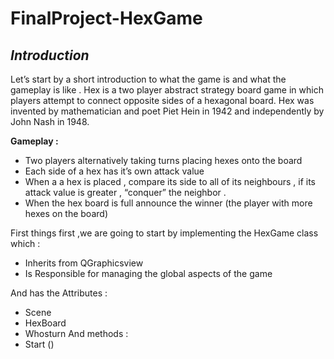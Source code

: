# FinalProject-HexGame

*<h2>Introduction</h2>*

Let’s start by a short introduction to what the game is and what the gameplay is like .
Hex is a two player abstract strategy board game in which players attempt to connect opposite sides
of a hexagonal board. Hex was invented by mathematician and poet Piet Hein in 1942 and
independently by John Nash in 1948.

 **Gameplay :**

-  Two players alternatively taking turns placing hexes onto the board
- Each side of a hex has it’s own attack value 
- When a a hex is placed , compare its side to all of its neighbours , if its attack value is greater
, “conquer” the neighbor .
- When the hex board is full announce the winner (the player with more hexes on the board)

 First things first ,we are going to start by implementing the HexGame class which :
 
   - Inherits from QGraphicsview
   - Is Responsible for managing the global aspects of the game 
   
 And has the Attributes :
 
   - Scene 
   - HexBoard
   - Whosturn
 And methods :
   - Start () 
